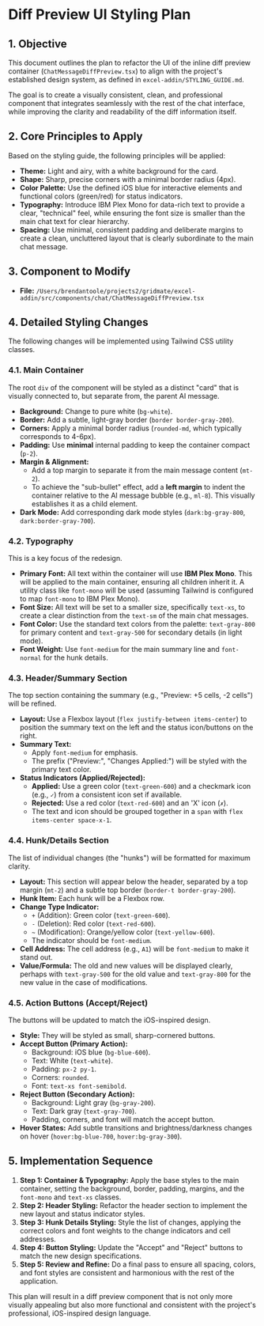 # Diff Preview UI Styling Plan

## 1. Objective

This document outlines the plan to refactor the UI of the inline diff preview container (`ChatMessageDiffPreview.tsx`) to align with the project's established design system, as defined in `excel-addin/STYLING_GUIDE.md`.

The goal is to create a visually consistent, clean, and professional component that integrates seamlessly with the rest of the chat interface, while improving the clarity and readability of the diff information itself.

## 2. Core Principles to Apply

Based on the styling guide, the following principles will be applied:

-   **Theme:** Light and airy, with a white background for the card.
-   **Shape:** Sharp, precise corners with a minimal border radius (4px).
-   **Color Palette:** Use the defined iOS blue for interactive elements and functional colors (green/red) for status indicators.
-   **Typography:** Introduce IBM Plex Mono for data-rich text to provide a clear, "technical" feel, while ensuring the font size is smaller than the main chat text for clear hierarchy.
-   **Spacing:** Use minimal, consistent padding and deliberate margins to create a clean, uncluttered layout that is clearly subordinate to the main chat message.

## 3. Component to Modify

-   **File:** `/Users/brendantoole/projects2/gridmate/excel-addin/src/components/chat/ChatMessageDiffPreview.tsx`

## 4. Detailed Styling Changes

The following changes will be implemented using Tailwind CSS utility classes.

### 4.1. Main Container

The root `div` of the component will be styled as a distinct "card" that is visually connected to, but separate from, the parent AI message.

-   **Background:** Change to pure white (`bg-white`).
-   **Border:** Add a subtle, light-gray border (`border border-gray-200`).
-   **Corners:** Apply a minimal border radius (`rounded-md`, which typically corresponds to 4-6px).
-   **Padding:** Use **minimal** internal padding to keep the container compact (`p-2`).
-   **Margin & Alignment:**
    -   Add a top margin to separate it from the main message content (`mt-2`).
    -   To achieve the "sub-bullet" effect, add a **left margin** to indent the container relative to the AI message bubble (e.g., `ml-8`). This visually establishes it as a child element.
-   **Dark Mode:** Add corresponding dark mode styles (`dark:bg-gray-800`, `dark:border-gray-700`).

### 4.2. Typography

This is a key focus of the redesign.

-   **Primary Font:** All text within the container will use **IBM Plex Mono**. This will be applied to the main container, ensuring all children inherit it. A utility class like `font-mono` will be used (assuming Tailwind is configured to map `font-mono` to IBM Plex Mono).
-   **Font Size:** All text will be set to a smaller size, specifically `text-xs`, to create a clear distinction from the `text-sm` of the main chat messages.
-   **Font Color:** Use the standard text colors from the palette: `text-gray-800` for primary content and `text-gray-500` for secondary details (in light mode).
-   **Font Weight:** Use `font-medium` for the main summary line and `font-normal` for the hunk details.

### 4.3. Header/Summary Section

The top section containing the summary (e.g., "Preview: +5 cells, -2 cells") will be refined.

-   **Layout:** Use a Flexbox layout (`flex justify-between items-center`) to position the summary text on the left and the status icon/buttons on the right.
-   **Summary Text:**
    -   Apply `font-medium` for emphasis.
    -   The prefix ("Preview:", "Changes Applied:") will be styled with the primary text color.
-   **Status Indicators (Applied/Rejected):**
    -   **Applied:** Use a green color (`text-green-600`) and a checkmark icon (e.g., `✓`) from a consistent icon set if available.
    -   **Rejected:** Use a red color (`text-red-600`) and an 'X' icon (`✗`).
    -   The text and icon should be grouped together in a `span` with `flex items-center space-x-1`.

### 4.4. Hunk/Details Section

The list of individual changes (the "hunks") will be formatted for maximum clarity.

-   **Layout:** This section will appear below the header, separated by a top margin (`mt-2`) and a subtle top border (`border-t border-gray-200`).
-   **Hunk Item:** Each hunk will be a Flexbox row.
-   **Change Type Indicator:**
    -   `+` (Addition): Green color (`text-green-600`).
    -   `-` (Deletion): Red color (`text-red-600`).
    -   `~` (Modification): Orange/yellow color (`text-yellow-600`).
    -   The indicator should be `font-medium`.
-   **Cell Address:** The cell address (e.g., `A1`) will be `font-medium` to make it stand out.
-   **Value/Formula:** The old and new values will be displayed clearly, perhaps with `text-gray-500` for the old value and `text-gray-800` for the new value in the case of modifications.

### 4.5. Action Buttons (Accept/Reject)

The buttons will be updated to match the iOS-inspired design.

-   **Style:** They will be styled as small, sharp-cornered buttons.
-   **Accept Button (Primary Action):**
    -   Background: iOS blue (`bg-blue-600`).
    -   Text: White (`text-white`).
    -   Padding: `px-2 py-1`.
    -   Corners: `rounded`.
    -   Font: `text-xs font-semibold`.
-   **Reject Button (Secondary Action):**
    -   Background: Light gray (`bg-gray-200`).
    -   Text: Dark gray (`text-gray-700`).
    -   Padding, corners, and font will match the accept button.
-   **Hover States:** Add subtle transitions and brightness/darkness changes on hover (`hover:bg-blue-700`, `hover:bg-gray-300`).

## 5. Implementation Sequence

1.  **Step 1: Container & Typography:** Apply the base styles to the main container, setting the background, border, padding, margins, and the `font-mono` and `text-xs` classes.
2.  **Step 2: Header Styling:** Refactor the header section to implement the new layout and status indicator styles.
3.  **Step 3: Hunk Details Styling:** Style the list of changes, applying the correct colors and font weights to the change indicators and cell addresses.
4.  **Step 4: Button Styling:** Update the "Accept" and "Reject" buttons to match the new design specifications.
5.  **Step 5: Review and Refine:** Do a final pass to ensure all spacing, colors, and font styles are consistent and harmonious with the rest of the application.

This plan will result in a diff preview component that is not only more visually appealing but also more functional and consistent with the project's professional, iOS-inspired design language.
